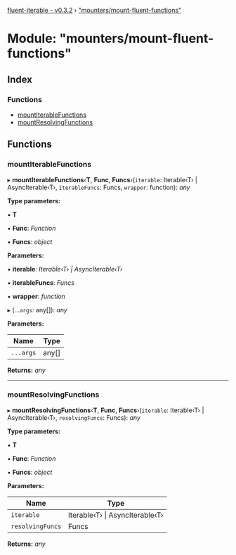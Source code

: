 [fluent-iterable - v0.3.2](../README.md) › ["mounters/mount-fluent-functions"](_mounters_mount_fluent_functions_.md)

# Module: "mounters/mount-fluent-functions"

## Index

### Functions

* [mountIterableFunctions](_mounters_mount_fluent_functions_.md#mountiterablefunctions)
* [mountResolvingFunctions](_mounters_mount_fluent_functions_.md#mountresolvingfunctions)

## Functions

###  mountIterableFunctions

▸ **mountIterableFunctions**‹**T**, **Func**, **Funcs**›(`iterable`: Iterable‹T› | AsyncIterable‹T›, `iterableFuncs`: Funcs, `wrapper`: function): *any*

**Type parameters:**

▪ **T**

▪ **Func**: *Function*

▪ **Funcs**: *object*

**Parameters:**

▪ **iterable**: *Iterable‹T› | AsyncIterable‹T›*

▪ **iterableFuncs**: *Funcs*

▪ **wrapper**: *function*

▸ (...`args`: any[]): *any*

**Parameters:**

Name | Type |
------ | ------ |
`...args` | any[] |

**Returns:** *any*

___

###  mountResolvingFunctions

▸ **mountResolvingFunctions**‹**T**, **Func**, **Funcs**›(`iterable`: Iterable‹T› | AsyncIterable‹T›, `resolvingFuncs`: Funcs): *any*

**Type parameters:**

▪ **T**

▪ **Func**: *Function*

▪ **Funcs**: *object*

**Parameters:**

Name | Type |
------ | ------ |
`iterable` | Iterable‹T› &#124; AsyncIterable‹T› |
`resolvingFuncs` | Funcs |

**Returns:** *any*
